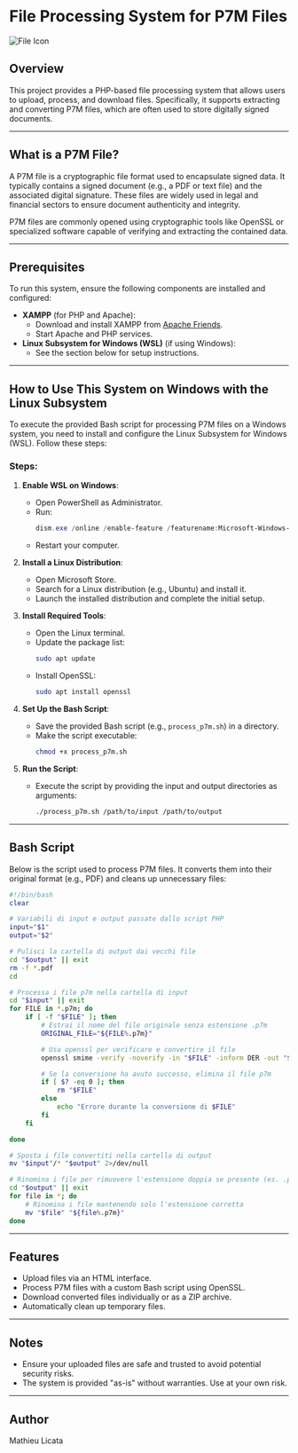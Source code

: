 # File Processing System for P7M Files

![File Icon](https://fileinfo.es/images/file-format/p7m.png)

## Overview
This project provides a PHP-based file processing system that allows users to upload, process, and download files. Specifically, it supports extracting and converting P7M files, which are often used to store digitally signed documents.

---

## What is a P7M File?
A P7M file is a cryptographic file format used to encapsulate signed data. It typically contains a signed document (e.g., a PDF or text file) and the associated digital signature. These files are widely used in legal and financial sectors to ensure document authenticity and integrity.

P7M files are commonly opened using cryptographic tools like OpenSSL or specialized software capable of verifying and extracting the contained data.

---

## Prerequisites
To run this system, ensure the following components are installed and configured:

- **XAMPP** (for PHP and Apache):
  - Download and install XAMPP from [Apache Friends](https://www.apachefriends.org/).
  - Start Apache and PHP services.
- **Linux Subsystem for Windows (WSL)** (if using Windows):
  - See the section below for setup instructions.

---

## How to Use This System on Windows with the Linux Subsystem

To execute the provided Bash script for processing P7M files on a Windows system, you need to install and configure the Linux Subsystem for Windows (WSL). Follow these steps:

### Steps:

1. **Enable WSL on Windows**:
   - Open PowerShell as Administrator.
   - Run:
     ```powershell
     dism.exe /online /enable-feature /featurename:Microsoft-Windows-Subsystem-Linux /all /norestart
     ```
   - Restart your computer.

2. **Install a Linux Distribution**:
   - Open Microsoft Store.
   - Search for a Linux distribution (e.g., Ubuntu) and install it.
   - Launch the installed distribution and complete the initial setup.

3. **Install Required Tools**:
   - Open the Linux terminal.
   - Update the package list:
     ```bash
     sudo apt update
     ```
   - Install OpenSSL:
     ```bash
     sudo apt install openssl
     ```

4. **Set Up the Bash Script**:
   - Save the provided Bash script (e.g., `process_p7m.sh`) in a directory.
   - Make the script executable:
     ```bash
     chmod +x process_p7m.sh
     ```

5. **Run the Script**:
   - Execute the script by providing the input and output directories as arguments:
     ```bash
     ./process_p7m.sh /path/to/input /path/to/output
     ```

---

## Bash Script
Below is the script used to process P7M files. It converts them into their original format (e.g., PDF) and cleans up unnecessary files:

```bash
#!/bin/bash
clear

# Variabili di input e output passate dallo script PHP
input="$1"
output="$2"

# Pulisci la cartella di output dai vecchi file
cd "$output" || exit
rm -f *.pdf
cd

# Processa i file p7m nella cartella di input
cd "$input" || exit
for FILE in *.p7m; do
    if [ -f "$FILE" ]; then
        # Estrai il nome del file originale senza estensione .p7m
        ORIGINAL_FILE="${FILE%.p7m}"

        # Usa openssl per verificare e convertire il file
        openssl smime -verify -noverify -in "$FILE" -inform DER -out "$ORIGINAL_FILE"

        # Se la conversione ha avuto successo, elimina il file p7m
        if [ $? -eq 0 ]; then
            rm "$FILE"
        else
            echo "Errore durante la conversione di $FILE"
        fi
    fi

done

# Sposta i file convertiti nella cartella di output
mv "$input"/* "$output" 2>/dev/null

# Rinomina i file per rimuovere l'estensione doppia se presente (es. .pdf.p7m -> .pdf)
cd "$output" || exit
for file in *; do
    # Rinomina i file mantenendo solo l'estensione corretta
    mv "$file" "${file%.p7m}"
done
```

---

## Features
- Upload files via an HTML interface.
- Process P7M files with a custom Bash script using OpenSSL.
- Download converted files individually or as a ZIP archive.
- Automatically clean up temporary files.

---

## Notes
- Ensure your uploaded files are safe and trusted to avoid potential security risks.
- The system is provided "as-is" without warranties. Use at your own risk.

---

## Author
Mathieu Licata

